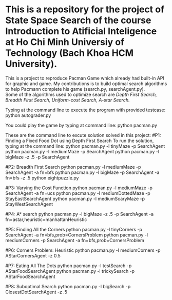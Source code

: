 # This is a repository for the project of State Space Search of the course Introduction to Atificial Inteligence at Ho Chi Minh Universiy of Technology (Bach Khoa HCM University).

This is a project to reproduce Pacman Game which already had built-in API for graphic and game. My contributions is to build optimal search algorithms to help Pacmann complete his game (search.py, searchAgent.py). <br>
Some of the algorithms used to optimize search are *Depth First Search, Breadth First Search, Uniform-cost Search, A-star Search.*

Typing at the command line to execute the program with provided testcase: 
python autograder.py

You could play the game by typing at command line:
python pacman.py

These are the command line to excute solution solved in this project:
#P1: Finding a Fixed Food Dot using Depth First Search
To run the solution, typing at the command line:
python pacman.py -l tinyMaze -p SearchAgent
python pacman.py -l mediumMaze -p SearchAgent
python pacman.py -l bigMaze -z .5 -p SearchAgent

#P2: Breadth First Search
python pacman.py -l mediumMaze -p SearchAgent -a fn=bfs
python pacman.py -l bigMaze -p SearchAgent -a fn=bfs -z .5
python eightpuzzle.py

#P3: Varying the Cost Function
python pacman.py -l mediumMaze -p SearchAgent -a fn=ucs
python pacman.py -l mediumDottedMaze -p StayEastSearchAgent
python pacman.py -l mediumScaryMaze -p StayWestSearchAgent

#P4: A* search
python pacman.py -l bigMaze -z .5 -p SearchAgent -a fn=astar,heuristic=manhattanHeuristic

#P5: Finding All the Corners
python pacman.py -l tinyCorners -p SearchAgent -a fn=bfs,prob=CornersProblem
python pacman.py -l mediumCorners -p SearchAgent -a fn=bfs,prob=CornersProblem

#P6: Corners Problem: Heuristic
python pacman.py -l mediumCorners -p AStarCornersAgent -z 0.5

#P7: Eating All The Dots
python pacman.py -l testSearch -p AStarFoodSearchAgent
python pacman.py -l trickySearch -p AStarFoodSearchAgent

#P8: Suboptimal Search
python pacman.py -l bigSearch -p ClosestDotSearchAgent -z .5
